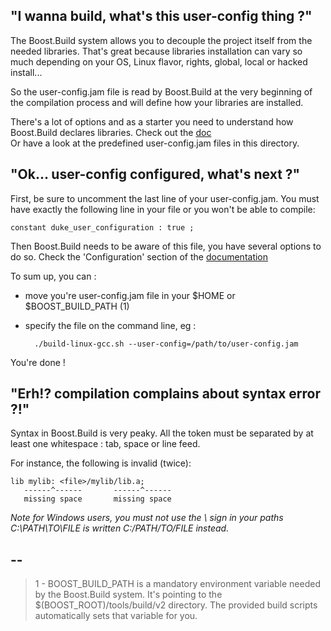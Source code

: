 "I wanna build, what's this user-config thing ?"
-----------------------------------------------

The Boost.Build system allows you to decouple the project itself from
the needed libraries. That's great because libraries installation can vary
so much depending on your OS, Linux flavor, rights, global, local or
hacked install...

So the user-config.jam file is read by Boost.Build at the very beginning of
the compilation process and will define how your libraries are installed.

There's a lot of options and as a starter you need to understand how
Boost.Build declares libraries. Check out the 
[doc](http://www.boost.org/boost-build2/doc/html/bbv2/tasks/libraries.html)  
Or have a look at the predefined user-config.jam files in this directory.



"Ok... user-config configured, what's next ?"
--------------------------------------------

First, be sure to uncomment the last line of your user-config.jam.
You must have exactly the following line in your file or you won't be able
to compile:

    constant duke_user_configuration : true ;

Then Boost.Build needs to be aware of this file, you have several options to
do so. Check  the 'Configuration' section of the 
[documentation](http://www.boost.org/boost-build2/doc/html/bbv2/overview/configuration.html)

To sum up, you can :

* move you're user-config.jam file in your $HOME or $BOOST_BUILD_PATH (1)
* specify the file on the command line, eg :

        ./build-linux-gcc.sh --user-config=/path/to/user-config.jam

You're done !



"Erh!? compilation complains about syntax error ?!"
--------------------------------------------------

Syntax in Boost.Build is very peaky. All the token must be separated by at least 
one whitespace : tab, space or line feed.

For instance, the following is invalid (twice):

    lib mylib: <file>/mylib/lib.a;
       ------^------       ------^------
       missing space       missing space

*Note for Windows users, you must not use the \ sign in your paths  
C:\PATH\TO\FILE is written C:/PATH/TO/FILE instead.*


--
--


> 1 - BOOST_BUILD_PATH is a mandatory environment variable needed by the
 Boost.Build system. It's pointing to the $(BOOST_ROOT)/tools/build/v2
 directory. The provided build scripts automatically sets that variable
 for you.